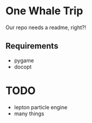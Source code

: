 One Whale Trip
==============
Our repo needs a readme, right?!

Requirements
------------
* pygame
* docopt

TODO
====
* lepton particle engine
* many things
